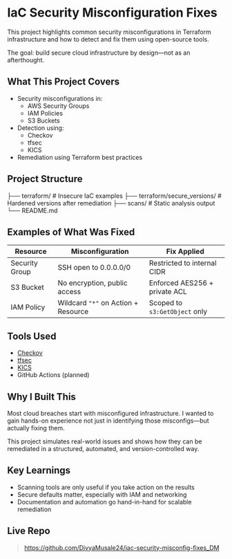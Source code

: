 # IaC Security Misconfiguration Fixes

This project highlights common security misconfigurations in Terraform infrastructure and how to detect and fix them using open-source tools.

The goal: build secure cloud infrastructure by design—not as an afterthought.

##  What This Project Covers

- Security misconfigurations in:
  - AWS Security Groups
  - IAM Policies
  - S3 Buckets
- Detection using:
  - Checkov
  - tfsec
  - KICS
- Remediation using Terraform best practices

##  Project Structure

├── terraform/ # Insecure IaC examples
├── terraform/secure_versions/ # Hardened versions after remediation
├── scans/ # Static analysis output
└── README.md

##  Examples of What Was Fixed

| Resource           | Misconfiguration                     | Fix Applied                     |
|-------------------|----------------------------------------|----------------------------------|
| Security Group     | SSH open to 0.0.0.0/0                 | Restricted to internal CIDR     |
| S3 Bucket          | No encryption, public access         | Enforced AES256 + private ACL   |
| IAM Policy         | Wildcard `"*"` on Action + Resource  | Scoped to `s3:GetObject` only   |

##  Tools Used

- [Checkov](https://github.com/bridgecrewio/checkov)
- [tfsec](https://github.com/aquasecurity/tfsec)
- [KICS](https://github.com/Checkmarx/kics)
- GitHub Actions (planned)

## Why I Built This

Most cloud breaches start with misconfigured infrastructure. I wanted to gain hands-on experience not just in identifying those misconfigs—but actually fixing them.

This project simulates real-world issues and shows how they can be remediated in a structured, automated, and version-controlled way.

## Key Learnings

- Scanning tools are only useful if you take action on the results
- Secure defaults matter, especially with IAM and networking
- Documentation and automation go hand-in-hand for scalable remediation

##  Live Repo

> https://github.com/DivyaMusale24/iac-security-misconfig-fixes_DM


